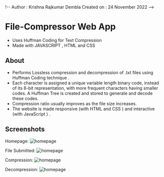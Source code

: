 !-- Author : Krishna Rajkumar Dembla
	Created on : 24 November 2022 -->

# File-Compressor Web App

* Uses Huffman Coding for Text Compression
* Made with JAVASCRIPT , HTML and CSS

## About

* Performs Lossless compression and decompression of .txt files using Huffman Coding technique .
* Each character is assigned a unique variable length binary code, instead of its 8-bit representation, with more frequent characters having smaller codes. A Huffman Tree is created and stored to generate and decode these codes.
* Compression ratio usually improves as the file size increases.
* The website is made responsive (with HTML and CSS ) and interactive (with JavaScript ) .

## Screenshots

Homepage:
![homepage](https://drive.google.com/uc?export=view&id=1oujMWlNqyc1M94TsAyYiBMS5C00CRtV5)

File Submitted:
![homepage](https://drive.google.com/uc?export=view&id=1RFUpvKRdgkG0RN8XsIjyjqOxpfXzxo7X)

Compression:
![homepage](https://drive.google.com/uc?export=view&id=1BWJs7-FBb2ksG9lTKuNXZBW9_uhwvcs8)

Decompression:
![homepage](https://drive.google.com/uc?export=view&id=1GbTe99h9M4ro44cBnc6jPELzEJ1c8Yit)
